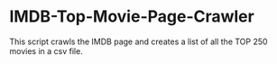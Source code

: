 # IMDB-Top-Movie-Page-Crawler
This script crawls the IMDB page and creates a list of all the TOP 250 movies in a csv file.
